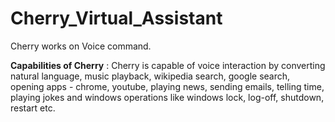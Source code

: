 # Cherry_Virtual_Assistant

Cherry works on Voice command.

**Capabilities of Cherry** : Cherry is capable of voice interaction by converting natural language, music playback, wikipedia search, google search, opening apps - chrome, youtube, playing news, sending emails, telling time, playing jokes and windows operations like windows lock, log-off, shutdown, restart etc.
